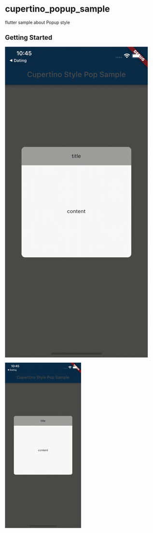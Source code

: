 # cupertino_popup_sample

flutter sample about Popup style

## Getting Started

![cupertino_sample_demo-_1_](./asstes/images/cupertino_sample_demo-_1_.gif)

<img src = "./asstes/images/cupertino_sample_demo-_1_.gif" width="50%" height="50%">
